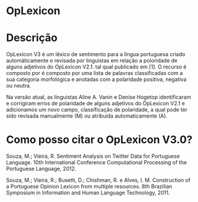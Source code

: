 # OpLexicon

# Descrição

OpLexicon V3 é um léxico de sentimento para a língua portuguesa criado automáticamente e revisada por linguistas em relação a poloridade de alguns adjetivos do OpLexicon V2.1. tal qual publicado em [1]. O recurso é composto por é composto por uma lista de palavras classificadas com a sua categoria morfológica e anotadas com a polaridade positiva, negativa ou neutra.

Na versão atual, as linguistas Aline A. Vanin e Denise Hogetop identificaram e corrigiram erros de polaridade de alguns adjetivos do OpLexicon V2.1 e adicionamos um novo campo, classificação de polaridade, a qual pode ter sido revisada manualmente (M) ou atribuída automaticamente (A).



# Como posso citar o OpLexicon V3.0? 

Souza, M.; Vieira, R. Sentiment Analysis on Twitter Data for Portuguese Language. 10th International Conference Computational Processing of the Portuguese Language, 2012.

Souza, M.; Vieira, R.; Busetti, D.; Chishman, R. e Alves, I. M. Construction of a Portuguese Opinion Lexicon from multiple resources. 8th Brazilian Symposium in Information and Human Language Technology, 2011.
